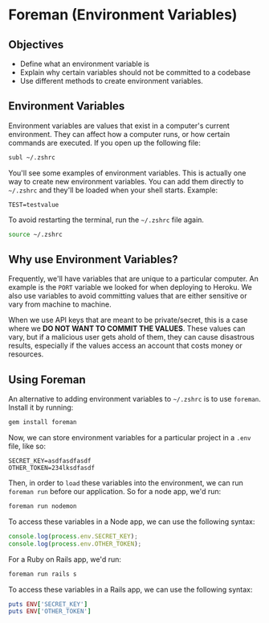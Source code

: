 # Foreman \(Environment Variables\)

## Objectives

* Define what an environment variable is
* Explain why certain variables should not be committed to a codebase
* Use different methods to create environment variables.

## Environment Variables

Environment variables are values that exist in a computer's current environment. They can affect how a computer runs, or how certain commands are executed. If you open up the following file:

```bash
subl ~/.zshrc
```

You'll see some examples of environment variables. This is actually one way to create new environment variables. You can add them directly to `~/.zshrc` and they'll be loaded when your shell starts. Example:

```text
TEST=testvalue
```

To avoid restarting the terminal, run the `~/.zshrc` file again.

```bash
source ~/.zshrc
```

## Why use Environment Variables?

Frequently, we'll have variables that are unique to a particular computer. An example is the `PORT` variable we looked for when deploying to Heroku. We also use variables to avoid committing values that are either sensitive or vary from machine to machine.

When we use API keys that are meant to be private/secret, this is a case where we **DO NOT WANT TO COMMIT THE VALUES**. These values can vary, but if a malicious user gets ahold of them, they can cause disastrous results, especially if the values access an account that costs money or resources.

## Using Foreman

An alternative to adding environment variables to `~/.zshrc` is to use `foreman`. Install it by running:

```bash
gem install foreman
```

Now, we can store environment variables for a particular project in a `.env` file, like so:

```text
SECRET_KEY=asdfasdfasdf
OTHER_TOKEN=234lksdfasdf
```

Then, in order to `load` these variables into the environment, we can run `foreman run` before our application. So for a node app, we'd run:

```bash
foreman run nodemon
```

To access these variables in a Node app, we can use the following syntax:

```javascript
console.log(process.env.SECRET_KEY);
console.log(process.env.OTHER_TOKEN);
```

For a Ruby on Rails app, we'd run:

```bash
foreman run rails s
```

To access these variables in a Rails app, we can use the following syntax:

```ruby
puts ENV['SECRET_KEY']
puts ENV['OTHER_TOKEN']
```

